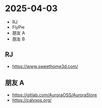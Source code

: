 # 2025-04-03

- RJ
- FlyPie
- 朋友 A
- 朋友 B


## RJ

- https://www.sweethome3d.com/


## 朋友 A

- https://gitlab.com/AuroraOSS/AuroraStore
- https://calyxos.org/



